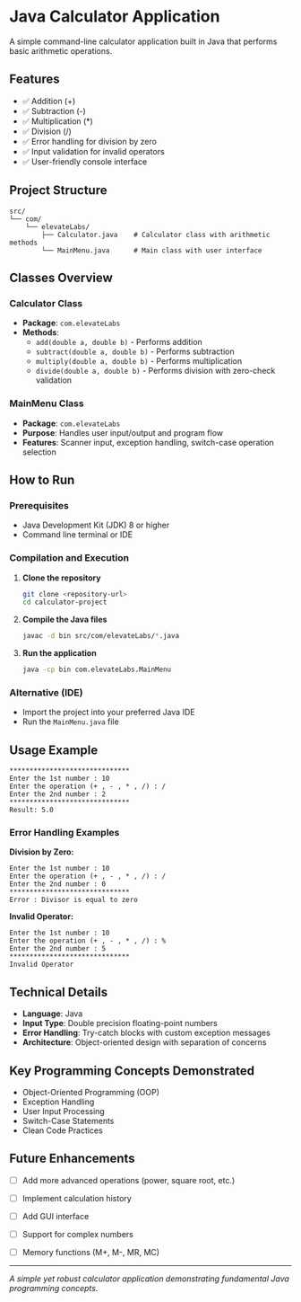 # Java Calculator Application

A simple command-line calculator application built in Java that performs basic arithmetic operations.

## Features

- ✅ Addition (+)
- ✅ Subtraction (-)
- ✅ Multiplication (*)
- ✅ Division (/)
- ✅ Error handling for division by zero
- ✅ Input validation for invalid operators
- ✅ User-friendly console interface

## Project Structure

```
src/
└── com/
    └── elevateLabs/
        ├── Calculator.java    # Calculator class with arithmetic methods
        └── MainMenu.java      # Main class with user interface
```

## Classes Overview

### Calculator Class
- **Package**: `com.elevateLabs`
- **Methods**:
  - `add(double a, double b)` - Performs addition
  - `subtract(double a, double b)` - Performs subtraction
  - `multiply(double a, double b)` - Performs multiplication
  - `divide(double a, double b)` - Performs division with zero-check validation

### MainMenu Class
- **Package**: `com.elevateLabs`
- **Purpose**: Handles user input/output and program flow
- **Features**: Scanner input, exception handling, switch-case operation selection

## How to Run

### Prerequisites
- Java Development Kit (JDK) 8 or higher
- Command line terminal or IDE

### Compilation and Execution

1. **Clone the repository**
   ```bash
   git clone <repository-url>
   cd calculator-project
   ```

2. **Compile the Java files**
   ```bash
   javac -d bin src/com/elevateLabs/*.java
   ```

3. **Run the application**
   ```bash
   java -cp bin com.elevateLabs.MainMenu
   ```

### Alternative (IDE)
- Import the project into your preferred Java IDE
- Run the `MainMenu.java` file

## Usage Example

```
******************************
Enter the 1st number : 10
Enter the operation (+ , - , * , /) : /
Enter the 2nd number : 2
******************************
Result: 5.0
```

### Error Handling Examples

**Division by Zero:**
```
Enter the 1st number : 10
Enter the operation (+ , - , * , /) : /
Enter the 2nd number : 0
******************************
Error : Divisor is equal to zero
```

**Invalid Operator:**
```
Enter the 1st number : 10
Enter the operation (+ , - , * , /) : %
Enter the 2nd number : 5
******************************
Invalid Operator
```

## Technical Details

- **Language**: Java
- **Input Type**: Double precision floating-point numbers
- **Error Handling**: Try-catch blocks with custom exception messages
- **Architecture**: Object-oriented design with separation of concerns

## Key Programming Concepts Demonstrated

- Object-Oriented Programming (OOP)
- Exception Handling
- User Input Processing
- Switch-Case Statements
- Clean Code Practices

## Future Enhancements

- [ ] Add more advanced operations (power, square root, etc.)
- [ ] Implement calculation history
- [ ] Add GUI interface
- [ ] Support for complex numbers
- [ ] Memory functions (M+, M-, MR, MC)





---

*A simple yet robust calculator application demonstrating fundamental Java programming concepts.*
